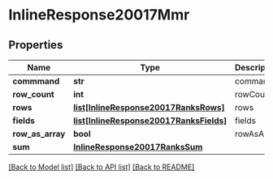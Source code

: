 # InlineResponse20017Mmr

## Properties
Name | Type | Description | Notes
------------ | ------------- | ------------- | -------------
**commmand** | **str** | command | [optional] 
**row_count** | **int** | rowCount | [optional] 
**rows** | [**list[InlineResponse20017RanksRows]**](InlineResponse20017RanksRows.md) | rows | [optional] 
**fields** | [**list[InlineResponse20017RanksFields]**](InlineResponse20017RanksFields.md) | fields | [optional] 
**row_as_array** | **bool** | rowAsArray | [optional] 
**sum** | [**InlineResponse20017RanksSum**](InlineResponse20017RanksSum.md) |  | [optional] 

[[Back to Model list]](../README.md#documentation-for-models) [[Back to API list]](../README.md#documentation-for-api-endpoints) [[Back to README]](../README.md)


